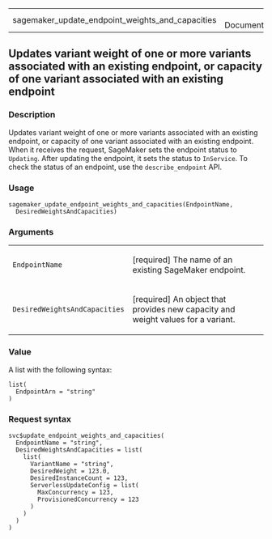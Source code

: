 <table style="width: 100%;">
<tbody>
<tr class="odd">
<td>sagemaker_update_endpoint_weights_and_capacities</td>
<td style="text-align: right;">R Documentation</td>
</tr>
</tbody>
</table>

## Updates variant weight of one or more variants associated with an existing endpoint, or capacity of one variant associated with an existing endpoint

### Description

Updates variant weight of one or more variants associated with an
existing endpoint, or capacity of one variant associated with an
existing endpoint. When it receives the request, SageMaker sets the
endpoint status to `Updating`. After updating the endpoint, it sets the
status to `InService`. To check the status of an endpoint, use the
`describe_endpoint` API.

### Usage

    sagemaker_update_endpoint_weights_and_capacities(EndpointName,
      DesiredWeightsAndCapacities)

### Arguments

<table>
<colgroup>
<col style="width: 35%" />
<col style="width: 65%" />
</colgroup>
<tbody>
<tr class="odd">
<td><code
id="sagemaker_update_endpoint_weights_and_capacities_:_EndpointName">EndpointName</code></td>
<td><p>[required] The name of an existing SageMaker endpoint.</p></td>
</tr>
<tr class="even">
<td><code
id="sagemaker_update_endpoint_weights_and_capacities_:_DesiredWeightsAndCapacities">DesiredWeightsAndCapacities</code></td>
<td><p>[required] An object that provides new capacity and weight values
for a variant.</p></td>
</tr>
</tbody>
</table>

### Value

A list with the following syntax:

    list(
      EndpointArn = "string"
    )

### Request syntax

    svc$update_endpoint_weights_and_capacities(
      EndpointName = "string",
      DesiredWeightsAndCapacities = list(
        list(
          VariantName = "string",
          DesiredWeight = 123.0,
          DesiredInstanceCount = 123,
          ServerlessUpdateConfig = list(
            MaxConcurrency = 123,
            ProvisionedConcurrency = 123
          )
        )
      )
    )
